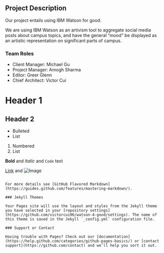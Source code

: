 ## Project Description
Our project entails using IBM Watson for good.

We are using IBM Watson as an artivism tool to aggregate social media posts about campus topics, and have the general “mood” be displayed as an artistic representation on significant parts of campus. 

### Team Roles
- Client Manager: Michael Gu
- Project Manager: Amogh Sharma
- Editor: Greer Glenn
- Chief Architect: Victor Cui

# Header 1
## Header 2


- Bulleted
- List

1. Numbered
2. List

**Bold** and _Italic_ and `Code` text

[Link](url) and ![Image](src)
```

For more details see [GitHub Flavored Markdown](https://guides.github.com/features/mastering-markdown/).

### Jekyll Themes

Your Pages site will use the layout and styles from the Jekyll theme you have selected in your [repository settings](https://github.com/victorcui96/watson-4-good/settings). The name of this theme is saved in the Jekyll `_config.yml` configuration file.

### Support or Contact

Having trouble with Pages? Check out our [documentation](https://help.github.com/categories/github-pages-basics/) or [contact support](https://github.com/contact) and we’ll help you sort it out.
